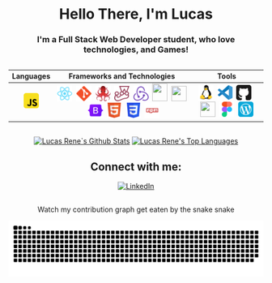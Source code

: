 <h1 align="center"> Hello There, I'm Lucas</h1>

<h3 align="center">I'm a Full Stack Web Developer student, who love technologies, and Games!</h3>

##

<div id='lojc' align="center">

| Languages  | Frameworks and Technologies | Tools | 
|---|---|---|
|<div id='lojc' align="center"><img src="https://github.com/LRenne/LRenne/blob/main/img/JavaScript.svg" width="30" height="30"/></div>|<div id='lojc' align="center"><img src="https://github.com/devicons/devicon/blob/1119b9f84c0290e0f0b38982099a2bd027a48bf1/icons/react/react-original.svg" width="30" height="30"/>&nbsp;&nbsp;<img src="https://github.com/devicons/devicon/blob/master/icons/git/git-original.svg" width="30" height="30"/>&nbsp;&nbsp;<img src="img/testing-library.svg" width="30" height="30"/>&nbsp;&nbsp;<img src="https://github.com/devicons/devicon/blob/master/icons/jest/jest-plain.svg" width="30" height="30"/>&nbsp;&nbsp;<img src="https://github.com/devicons/devicon/blob/1119b9f84c0290e0f0b38982099a2bd027a48bf1/icons/redux/redux-original.svg" width="30" height="30"/>&nbsp;&nbsp;<img src="https://img.icons8.com/color/344/docker.png" width="30" height="35"/>&nbsp;&nbsp;<img src="https://www.seekpng.com/png/full/525-5256723_docker-compose-logo.png" width="30" height="30"/>&nbsp;&nbsp;<img src="https://github.com/devicons/devicon/blob/master/icons/bootstrap/bootstrap-original.svg" width="30" height="30"/>&nbsp;&nbsp;<img src="https://github.com/LRenne/LRenne/blob/main/img/HTML.svg" width="30" height="30"/>&nbsp;&nbsp;<img src="img/CSS.svg" width="30" height="30"/>&nbsp;&nbsp;<img src="https://github.com/LRenne/LRenne/blob/main/img/NPM.svg" width="30" height="30"/></div>|<div id='lojc' align="center"><img src="https://github.com/devicons/devicon/blob/master/icons/linux/linux-original.svg" width="30" height="30"/>&nbsp;&nbsp;<img src="https://github.com/devicons/devicon/blob/master/icons/vscode/vscode-original.svg" width="30" height="30"/>&nbsp;&nbsp;<img src="https://github.com/LRenne/LRenne/blob/main/img/GitHub.svg" width="30" height="30" background-color="white"/>&nbsp;&nbsp;<img src="https://img.icons8.com/color/344/bash.png" width="30" height="30" background-color="white"/>&nbsp;&nbsp;<img src="https://github.com/devicons/devicon/blob/master/icons/figma/figma-original.svg" width="30" height="30"/>&nbsp;&nbsp;<img src="https://github.com/LRenne/LRenne/blob/main/img/WordPress.svg" width="30" height="30"/></div>|
  
  
## 

<div align="center">
  <a href="https://github.com/LRenne/github-readme-stats"><img height="165em" alt="Lucas Rene`s Github Stats" src="https://github-readme-stats.vercel.app/api?username=LRenne&show_icons=true&count_private=true&theme=react&hide_border=true&bg_color=0D1117" /></a>
  <a href="https://github.com/LRenne/github-readme-stats"><img height="165em" alt="Lucas Rene's Top Languages" src="https://github-readme-stats.vercel.app/api/top-langs/?username=LRenne&langs_count=8&count_private=true&layout=compact&theme=react&hide_border=true&bg_color=0D1117"/>
	</a>
</div>

  ## Connect with me:
<div align="center">

<a href="https://www.linkedin.com/in/lucas-rene-88b650145/"><img alt="LinkedIn" src="https://img.shields.io/badge/LinkedIn-0077B5?style=for-the-badge&logo=linkedin&logoColor=white" /></a>

</div>  

  ##
  Watch my contribution graph get eaten by the snake snake
  
![Snake animation](https://raw.githubusercontent.com/Platane/snk/output/github-contribution-grid-snake.svg)

  
<!--
**LRenne/LRenne** is a ✨ _special_ ✨ repository because its `README.md` (this file) appears on your GitHub profile.

Here are some ideas to get you started:

- 🔭 I’m currently working on ...
- 🌱 I’m currently learning ...
- 👯 I’m looking to collaborate on ...
- 🤔 I’m looking for help with ...
- 💬 Ask me about ...
- 📫 How to reach me: ...
- 😄 Pronouns: ...
- ⚡ Fun fact: ...
-->
